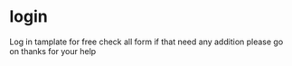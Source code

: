 # login
Log in tamplate for free 
check all form if that need any addition please go on
thanks for your help
